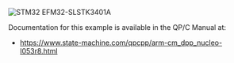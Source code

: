 ![STM32 EFM32-SLSTK3401A](../../../doxygen/images/bd_NUCLEO-L053R8.jpg)

Documentation for this example is available in the QP/C Manual at:

- https://www.state-machine.com/qpcpp/arm-cm_dpp_nucleo-l053r8.html
